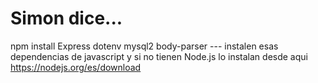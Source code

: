 # Simon dice... 
npm install Express dotenv mysql2 body-parser --- instalen esas dependencias de javascript y si no tienen Node.js lo instalan desde aqui https://nodejs.org/es/download
